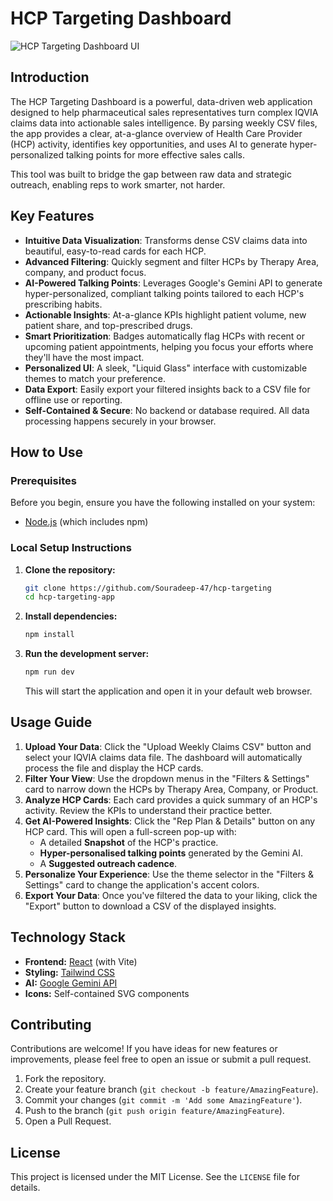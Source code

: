 # HCP Targeting Dashboard

![HCP Targeting Dashboard UI](https://i.postimg.cc/4N9ymD4K/Screenshot-2025-08-16-210150.png) <!-- Replace with a URL to a screenshot of your app -->

## Introduction

The HCP Targeting Dashboard is a powerful, data-driven web application designed to help pharmaceutical sales representatives turn complex IQVIA claims data into actionable sales intelligence. By parsing weekly CSV files, the app provides a clear, at-a-glance overview of Health Care Provider (HCP) activity, identifies key opportunities, and uses AI to generate hyper-personalized talking points for more effective sales calls.

This tool was built to bridge the gap between raw data and strategic outreach, enabling reps to work smarter, not harder.

## Key Features

-   **Intuitive Data Visualization**: Transforms dense CSV claims data into beautiful, easy-to-read cards for each HCP.
-   **Advanced Filtering**: Quickly segment and filter HCPs by Therapy Area, company, and product focus.
-   **AI-Powered Talking Points**: Leverages Google's Gemini API to generate hyper-personalized, compliant talking points tailored to each HCP's prescribing habits.
-   **Actionable Insights**: At-a-glance KPIs highlight patient volume, new patient share, and top-prescribed drugs.
-   **Smart Prioritization**: Badges automatically flag HCPs with recent or upcoming patient appointments, helping you focus your efforts where they'll have the most impact.
-   **Personalized UI**: A sleek, "Liquid Glass" interface with customizable themes to match your preference.
-   **Data Export**: Easily export your filtered insights back to a CSV file for offline use or reporting.
-   **Self-Contained & Secure**: No backend or database required. All data processing happens securely in your browser.

## How to Use

### Prerequisites

Before you begin, ensure you have the following installed on your system:
-   [Node.js](https://nodejs.org/) (which includes npm)

### Local Setup Instructions

1.  **Clone the repository:**
    ```bash
    git clone https://github.com/Souradeep-47/hcp-targeting
    cd hcp-targeting-app
    ```

2.  **Install dependencies:**
    ```bash
    npm install
    ```

3.  **Run the development server:**
    ```bash
    npm run dev
    ```
    This will start the application and open it in your default web browser.

## Usage Guide

1.  **Upload Your Data**: Click the "Upload Weekly Claims CSV" button and select your IQVIA claims data file. The dashboard will automatically process the file and display the HCP cards.
2.  **Filter Your View**: Use the dropdown menus in the "Filters & Settings" card to narrow down the HCPs by Therapy Area, Company, or Product.
3.  **Analyze HCP Cards**: Each card provides a quick summary of an HCP's activity. Review the KPIs to understand their practice better.
4.  **Get AI-Powered Insights**: Click the "Rep Plan & Details" button on any HCP card. This will open a full-screen pop-up with:
    -   A detailed **Snapshot** of the HCP's practice.
    -   **Hyper-personalised talking points** generated by the Gemini AI.
    -   A **Suggested outreach cadence**.
5.  **Personalize Your Experience**: Use the theme selector in the "Filters & Settings" card to change the application's accent colors.
6.  **Export Your Data**: Once you've filtered the data to your liking, click the "Export" button to download a CSV of the displayed insights.

## Technology Stack

-   **Frontend:** [React](https://reactjs.org/) (with Vite)
-   **Styling:** [Tailwind CSS](https://tailwindcss.com/)
-   **AI:** [Google Gemini API](https://ai.google.dev/)
-   **Icons:** Self-contained SVG components

## Contributing

Contributions are welcome! If you have ideas for new features or improvements, please feel free to open an issue or submit a pull request.

1.  Fork the repository.
2.  Create your feature branch (`git checkout -b feature/AmazingFeature`).
3.  Commit your changes (`git commit -m 'Add some AmazingFeature'`).
4.  Push to the branch (`git push origin feature/AmazingFeature`).
5.  Open a Pull Request.

## License

This project is licensed under the MIT License. See the `LICENSE` file for details.

